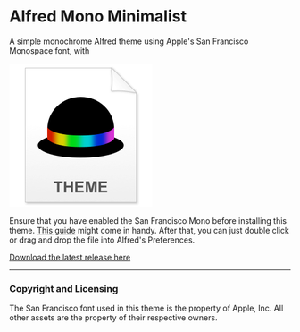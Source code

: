 # Alfred Mono Minimalist
A simple monochrome Alfred theme using Apple's San Francisco Monospace font, with 

![Theme Icon](https://github.com/jtvhk/alfred-mono-minimalist/raw/master/Alfred-Theme.png)

Ensure that you have enabled the San Francisco Mono before installing this theme. [This guide](http://osxdaily.com/2018/01/07/use-sf-mono-font-mac/) might come in handy. After that, you can just double click or drag and drop the file into Alfred's Preferences.

[Download the latest release here](https://github.com/jtvhk/alfred-mono-minimalist/releases/tag/1.0)

---
### Copyright and Licensing
The San Francisco font used in this theme is the property of Apple, Inc. All other assets are the property of their respective owners.


